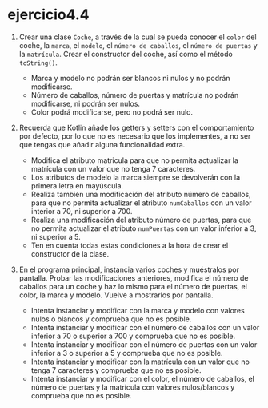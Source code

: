 # ejercicio4.4
 1. Crear una clase `Coche`, a través de la cual se pueda conocer el `color` del coche, la `marca`, el `modelo`, el `número de caballos`, el `número de puertas` y la `matrícula`. Crear el constructor del coche, así como el método `toString()`. 
 
      * Marca y modelo no podrán ser blancos ni nulos y no podrán modificarse.
      * Número de caballos, número de puertas y matrícula no podrán modificarse, ni podrán ser nulos.
      * Color podrá modificarse, pero no podrá ser nulo.

   2. Recuerda que Kotlin añade los getters y setters con el comportamiento por defecto, por lo que no es necesario que los implementes, a no ser que tengas que añadir alguna funcionalidad extra.

      * Modifica el atributo matricula para que no permita actualizar la matrícula con un valor que no tenga 7 caracteres.
      * Los atributos de modelo la marca siempre se devolverán con la primera letra en mayúscula. 
      * Realiza también una modificación del atributo número de caballos, para que no permita actualizar el atributo `numCaballos` con un valor interior a 70, ni superior a 700.
      * Realiza una modificación del atributo número de puertas, para que no permita actualizar el atributo `numPuertas` con un valor inferior a 3, ni superior a 5.
      * Ten en cuenta todas estas condiciones a la hora de crear el constructor de la clase.
   
   3. En el programa principal, instancia varios coches y muéstralos por pantalla. Probar las modificaciones anteriores, modifica el número de caballos para un coche y haz lo mismo para el número de puertas, el color, la marca y modelo. Vuelve a mostrarlos por pantalla. 

      * Intenta instanciar y modificar con la marca y modelo con valores nulos o blancos y comprueba que no es posible.
      * Intenta instanciar y modificar con el número de caballos con un valor inferior a 70 o superior a 700 y comprueba que no es posible.
      * Intenta instanciar y modificar con el número de puertas con un valor inferior a 3 o superior a 5 y comprueba que no es posible.
      * Intenta instanciar y modificar con la matrícula con un valor que no tenga 7 caracteres y comprueba que no es posible.
      * Intenta instanciar y modificar con el color, el número de caballos, el número de puertas y la matrícula con valores nulos/blancos y comprueba que no es posible.
